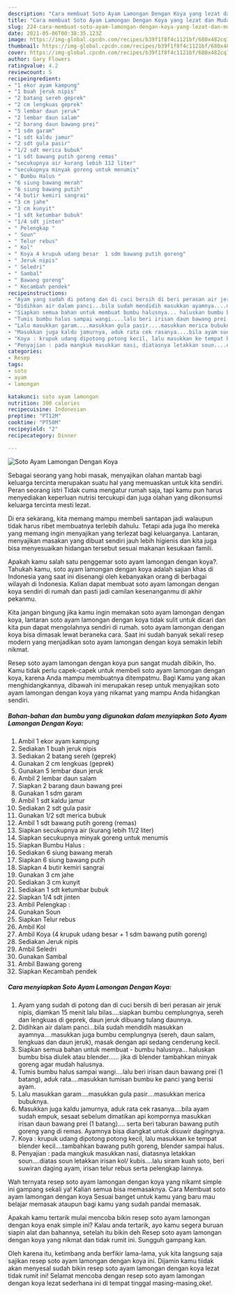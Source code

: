 ```yaml
---
description: "Cara membuat Soto Ayam Lamongan Dengan Koya yang lezat dan Mudah Dibuat"
title: "Cara membuat Soto Ayam Lamongan Dengan Koya yang lezat dan Mudah Dibuat"
slug: 224-cara-membuat-soto-ayam-lamongan-dengan-koya-yang-lezat-dan-mudah-dibuat
date: 2021-05-06T00:38:35.123Z
image: https://img-global.cpcdn.com/recipes/b39f1f8f4c1121bf/680x482cq70/soto-ayam-lamongan-dengan-koya-foto-resep-utama.jpg
thumbnail: https://img-global.cpcdn.com/recipes/b39f1f8f4c1121bf/680x482cq70/soto-ayam-lamongan-dengan-koya-foto-resep-utama.jpg
cover: https://img-global.cpcdn.com/recipes/b39f1f8f4c1121bf/680x482cq70/soto-ayam-lamongan-dengan-koya-foto-resep-utama.jpg
author: Gary Flowers
ratingvalue: 4.2
reviewcount: 5
recipeingredient:
- "1 ekor ayam kampung"
- "1 buah jeruk nipis"
- "2 batang sereh geprek"
- "2 cm lengkuas geprek"
- "5 lembar daun jeruk"
- "2 lembar daun salam"
- "2 barang daun bawang prei"
- "1 sdm garam"
- "1 sdt kaldu jamur"
- "2 sdt gula pasir"
- "1/2 sdt merica bubuk"
- "1 sdt bawang putih goreng remas"
- "secukupnya air kurang lebih 112 liter"
- "secukupnya minyak goreng untuk menumis"
- " Bumbu Halus "
- "6 siung bawang merah"
- "6 siung bawang putih"
- "4 butir kemiri sangrai"
- "3 cm jahe"
- "3 cm kunyit"
- "1 sdt ketumbar bubuk"
- "1/4 sdt jinten"
- " Pelengkap "
- " Soun"
- " Telur rebus"
- " Kol"
- " Koya 4 krupuk udang besar  1 sdm bawang putih goreng"
- " Jeruk nipis"
- " Seledri"
- " Sambal"
- " Bawang goreng"
- " Kecambah pendek"
recipeinstructions:
- "Ayam yang sudah di potong dan di cuci bersih di beri perasan air jeruk nipis, diamkan 15 menit lalu bilas....siapkan bumbu cemplungnya, sereh dan lengkuas di geprek, daun jeruk dibuang tulang daunnya."
- "Didihkan air dalam panci...bila sudah mendidih masukkan ayamnya....masukkan juga bumbu cemplungnya (sereh, daun salam, lengkuas dan daun jeruk), masak dengan api sedang cenderung kecil."
- "Siapkan semua bahan untuk membuat bumbu halusnya... haluskan bumbu bisa diulek atau blender...... jika di blender tambahkan minyak goreng agar mudah halusnya."
- "Tumis bumbu halus sampai wangi....lalu beri irisan daun bawang prei (1 batang), aduk rata....masukkan tumisan bumbu ke panci yang berisi ayam."
- "Lalu masukkan garam....masukkan gula pasir....masukkan merica bubuknya."
- "Masukkan juga kaldu jamurnya, aduk rata cek rasanya....bila ayam sudah empuk, sesaat sebelum dimatikan api kompornya masukkan irisan daun bawang prei (1 batang).... serta beri taburan bawang putih goreng yang di remas. Ayamnya bisa diangkat untuk disuwir dagingnya."
- "Koya : krupuk udang dipotong potong kecil, lalu masukkan ke tempat blender kecil....tambahkan bawang putih goreng, blender sampai halus."
- "Penyajian : pada mangkuk masukkan nasi, diatasnya letakkan soun....diatas soun letakkan irisan kol/ kubis....lalu siram kuah soto, beri suwiran daging ayam, irisan telur rebus serta pelengkap lainnya."
categories:
- Resep
tags:
- soto
- ayam
- lamongan

katakunci: soto ayam lamongan 
nutrition: 300 calories
recipecuisine: Indonesian
preptime: "PT12M"
cooktime: "PT50M"
recipeyield: "2"
recipecategory: Dinner

---
```



![Soto Ayam Lamongan Dengan Koya](https://img-global.cpcdn.com/recipes/b39f1f8f4c1121bf/680x482cq70/soto-ayam-lamongan-dengan-koya-foto-resep-utama.jpg)

Sebagai seorang yang hobi masak, menyajikan olahan mantab bagi keluarga tercinta merupakan suatu hal yang memuaskan untuk kita sendiri. Peran seorang istri Tidak cuma mengatur rumah saja, tapi kamu pun harus menyediakan keperluan nutrisi tercukupi dan juga olahan yang dikonsumsi keluarga tercinta mesti lezat.

Di era  sekarang, kita memang mampu membeli santapan jadi walaupun tidak harus ribet membuatnya terlebih dahulu. Tetapi ada juga lho mereka yang memang ingin menyajikan yang terlezat bagi keluarganya. Lantaran, menyajikan masakan yang dibuat sendiri jauh lebih higienis dan kita juga bisa menyesuaikan hidangan tersebut sesuai makanan kesukaan famili. 



Apakah kamu salah satu penggemar soto ayam lamongan dengan koya?. Tahukah kamu, soto ayam lamongan dengan koya adalah sajian khas di Indonesia yang saat ini disenangi oleh kebanyakan orang di berbagai wilayah di Indonesia. Kalian dapat membuat soto ayam lamongan dengan koya sendiri di rumah dan pasti jadi camilan kesenanganmu di akhir pekanmu.

Kita jangan bingung jika kamu ingin memakan soto ayam lamongan dengan koya, lantaran soto ayam lamongan dengan koya tidak sulit untuk dicari dan kita pun dapat mengolahnya sendiri di rumah. soto ayam lamongan dengan koya bisa dimasak lewat beraneka cara. Saat ini sudah banyak sekali resep modern yang menjadikan soto ayam lamongan dengan koya semakin lebih nikmat.

Resep soto ayam lamongan dengan koya pun sangat mudah dibikin, lho. Kamu tidak perlu capek-capek untuk membeli soto ayam lamongan dengan koya, karena Anda mampu membuatnya ditempatmu. Bagi Kamu yang akan menghidangkannya, dibawah ini merupakan resep untuk menyajikan soto ayam lamongan dengan koya yang nikamat yang mampu Anda hidangkan sendiri.

<!--inarticleads1-->

##### Bahan-bahan dan bumbu yang digunakan dalam menyiapkan Soto Ayam Lamongan Dengan Koya:

1. Ambil 1 ekor ayam kampung
1. Sediakan 1 buah jeruk nipis
1. Sediakan 2 batang sereh (geprek)
1. Gunakan 2 cm lengkuas (geprek)
1. Gunakan 5 lembar daun jeruk
1. Ambil 2 lembar daun salam
1. Siapkan 2 barang daun bawang prei
1. Gunakan 1 sdm garam
1. Ambil 1 sdt kaldu jamur
1. Sediakan 2 sdt gula pasir
1. Gunakan 1/2 sdt merica bubuk
1. Ambil 1 sdt bawang putih goreng (remas)
1. Siapkan secukupnya air (kurang lebih 11/2 liter)
1. Siapkan secukupnya minyak goreng untuk menumis
1. Siapkan  Bumbu Halus :
1. Sediakan 6 siung bawang merah
1. Siapkan 6 siung bawang putih
1. Siapkan 4 butir kemiri sangrai
1. Gunakan 3 cm jahe
1. Sediakan 3 cm kunyit
1. Sediakan 1 sdt ketumbar bubuk
1. Siapkan 1/4 sdt jinten
1. Ambil  Pelengkap :
1. Gunakan  Soun
1. Siapkan  Telur rebus
1. Ambil  Kol
1. Ambil  Koya (4 krupuk udang besar + 1 sdm bawang putih goreng)
1. Sediakan  Jeruk nipis
1. Ambil  Seledri
1. Gunakan  Sambal
1. Ambil  Bawang goreng
1. Siapkan  Kecambah pendek




<!--inarticleads2-->

##### Cara menyiapkan Soto Ayam Lamongan Dengan Koya:

1. Ayam yang sudah di potong dan di cuci bersih di beri perasan air jeruk nipis, diamkan 15 menit lalu bilas....siapkan bumbu cemplungnya, sereh dan lengkuas di geprek, daun jeruk dibuang tulang daunnya.
1. Didihkan air dalam panci...bila sudah mendidih masukkan ayamnya....masukkan juga bumbu cemplungnya (sereh, daun salam, lengkuas dan daun jeruk), masak dengan api sedang cenderung kecil.
1. Siapkan semua bahan untuk membuat - bumbu halusnya... haluskan bumbu bisa diulek atau blender...... jika di blender tambahkan minyak goreng agar mudah halusnya.
1. Tumis bumbu halus sampai wangi....lalu beri irisan daun bawang prei (1 batang), aduk rata....masukkan tumisan bumbu ke panci yang berisi ayam.
1. Lalu masukkan garam....masukkan gula pasir....masukkan merica bubuknya.
1. Masukkan juga kaldu jamurnya, aduk rata cek rasanya....bila ayam sudah empuk, sesaat sebelum dimatikan api kompornya masukkan irisan daun bawang prei (1 batang).... serta beri taburan bawang putih goreng yang di remas. Ayamnya bisa diangkat untuk disuwir dagingnya.
1. Koya : krupuk udang dipotong potong kecil, lalu masukkan ke tempat blender kecil....tambahkan bawang putih goreng, blender sampai halus.
1. Penyajian : pada mangkuk masukkan nasi, diatasnya letakkan soun....diatas soun letakkan irisan kol/ kubis....lalu siram kuah soto, beri suwiran daging ayam, irisan telur rebus serta pelengkap lainnya.




Wah ternyata resep soto ayam lamongan dengan koya yang nikamt simple ini gampang sekali ya! Kalian semua bisa memasaknya. Cara Membuat soto ayam lamongan dengan koya Sesuai banget untuk kamu yang baru mau belajar memasak ataupun bagi kamu yang sudah pandai memasak.

Apakah kamu tertarik mulai mencoba bikin resep soto ayam lamongan dengan koya enak simple ini? Kalau anda tertarik, ayo kamu segera buruan siapin alat dan bahannya, setelah itu bikin deh Resep soto ayam lamongan dengan koya yang nikmat dan tidak rumit ini. Sungguh gampang kan. 

Oleh karena itu, ketimbang anda berfikir lama-lama, yuk kita langsung saja sajikan resep soto ayam lamongan dengan koya ini. Dijamin kamu tiidak akan menyesal sudah bikin resep soto ayam lamongan dengan koya lezat tidak rumit ini! Selamat mencoba dengan resep soto ayam lamongan dengan koya lezat sederhana ini di tempat tinggal masing-masing,oke!.

